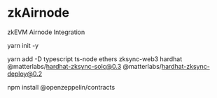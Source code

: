 # zkAirnode
zkEVM Airnode Integration

yarn init -y

yarn add -D typescript ts-node ethers zksync-web3 hardhat @matterlabs/hardhat-zksync-solc@0.3 @matterlabs/hardhat-zksync-deploy@0.2

npm install @openzeppelin/contracts
